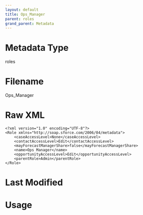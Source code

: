 ```yaml
---
layout: default
title: Ops_Manager
parent: roles
grand_parent: Metadata
---
```

# Metadata Type
roles


# Filename 
Ops_Manager


# Raw XML
```
<?xml version="1.0" encoding="UTF-8"?>
<Role xmlns="http://soap.sforce.com/2006/04/metadata">
    <caseAccessLevel>None</caseAccessLevel>
    <contactAccessLevel>Edit</contactAccessLevel>
    <mayForecastManagerShare>false</mayForecastManagerShare>
    <name>Ops Manager</name>
    <opportunityAccessLevel>Edit</opportunityAccessLevel>
    <parentRole>Admin</parentRole>
</Role>
```


# Last Modified


# Usage

